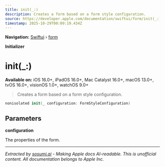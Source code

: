 ```yaml
---
title: init(_:)
description: Creates a form based on a form style configuration.
source: https://developer.apple.com/documentation/swiftui/form/init(_:)
timestamp: 2025-10-29T00:09:19.434Z
---
```


**Navigation:** [Swiftui](/documentation/swiftui) › [form](/documentation/swiftui/form)

**Initializer**

# init(_:)

**Available on:** iOS 16.0+, iPadOS 16.0+, Mac Catalyst 16.0+, macOS 13.0+, tvOS 16.0+, visionOS 1.0+, watchOS 9.0+

> Creates a form based on a form style configuration.

```swift
nonisolated init(_ configuration: FormStyleConfiguration)
```

## Parameters

**configuration**

The properties of the form.

---

*Extracted by [sosumi.ai](https://sosumi.ai) - Making Apple docs AI-readable.*
*This is unofficial content. All documentation belongs to Apple Inc.*
